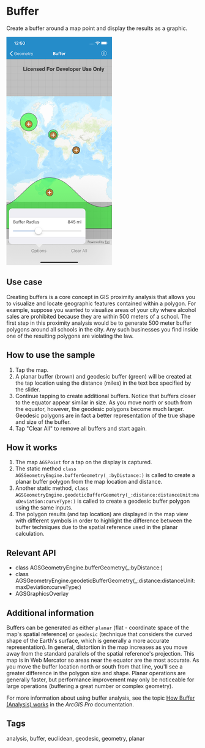 # Buffer

Create a buffer around a map point and display the results as a graphic.

![Image of Buffer](buffer.png)

## Use case

Creating buffers is a core concept in GIS proximity analysis that allows you to visualize and locate geographic features contained within a polygon. For example, suppose you wanted to visualize areas of your city where alcohol sales are prohibited because they are within 500 meters of a school. The first step in this proximity analysis would be to generate 500 meter buffer polygons around all schools in the city. Any such businesses you find inside one of the resulting polygons are violating the law.

## How to use the sample

1. Tap the map.
2. A planar buffer (brown) and geodesic buffer (green) will be created at the tap location using the distance (miles) in the text box specified by the slider.
3. Continue tapping to create additional buffers. Notice that buffers closer to the equator appear similar in size. As you move north or south from the equator, however, the geodesic polygons become much larger. Geodesic polygons are in fact a better representation of the true shape and size of the buffer.
4. Tap "Clear All" to remove all buffers and start again.

## How it works

1. The map `AGSPoint` for a tap on the display is captured.
2. The static method `class AGSGeometryEngine.bufferGeometry(_:byDistance:)` is called to create a planar buffer polygon from the map location and distance.
3. Another static method, `class AGSGeometryEngine.geodeticBufferGeometry(_:distance:distanceUnit:maxDeviation:curveType:)` is called to create a geodesic buffer polygon using the same inputs.
4. The polygon results (and tap location) are displayed in the map view with different symbols in order to highlight the difference between the buffer techniques due to the spatial reference used in the planar calculation.

## Relevant API

* class AGSGeometryEngine.bufferGeometry(_:byDistance:)
* class AGSGeometryEngine.geodeticBufferGeometry(_:distance:distanceUnit:maxDeviation:curveType:)
* AGSGraphicsOverlay

## Additional information

Buffers can be generated as either `planar` (flat - coordinate space of the map's spatial reference) or `geodesic` (technique that considers the curved shape of the Earth's surface, which is generally a more accurate representation). In general, distortion in the map increases as you move away from the standard parallels of the spatial reference's projection. This map is in Web Mercator so areas near the equator are the most accurate. As you move the buffer location north or south from that line, you'll see a greater difference in the polygon size and shape. Planar operations are generally faster, but performance improvement may only be noticeable for large operations (buffering a great number or complex geometry).

For more information about using buffer analysis, see the topic [How Buffer (Analysis) works](https://pro.arcgis.com/en/pro-app/tool-reference/analysis/how-buffer-analysis-works.htm) in the *ArcGIS Pro* documentation.  

## Tags

analysis, buffer, euclidean, geodesic, geometry, planar